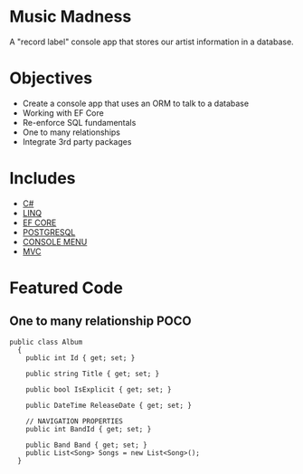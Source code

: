 # Music Madness

A "record label" console app that stores our artist information in a database.

# Objectives

- Create a console app that uses an ORM to talk to a database
- Working with EF Core
- Re-enforce SQL fundamentals
- One to many relationships
- Integrate 3rd party packages

# Includes

- [C#](https://docs.microsoft.com/en-us/dotnet/csharp/)
- [LINQ](https://docs.microsoft.com/en-us/dotnet/csharp/programming-guide/concepts/linq/)
- [EF CORE](https://docs.microsoft.com/en-us/ef/core/)
- [POSTGRESQL](https://www.postgresql.org/)
- [CONSOLE MENU](https://www.nuget.org/packages/ConsoleMenu-simple/)
- [MVC](https://dotnet.microsoft.com/apps/aspnet/mvc)

# Featured Code

## One to many relationship POCO

```JSX
public class Album
  {
    public int Id { get; set; }

    public string Title { get; set; }

    public bool IsExplicit { get; set; }

    public DateTime ReleaseDate { get; set; }

    // NAVIGATION PROPERTIES
    public int BandId { get; set; }

    public Band Band { get; set; }
    public List<Song> Songs = new List<Song>();
  }
```
